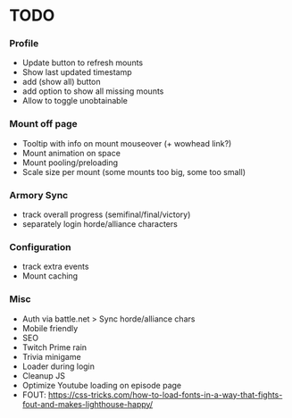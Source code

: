 # TODO

### Profile
* Update button to refresh mounts
* Show last updated timestamp
* add (show all) button
* add option to show all missing mounts
* Allow to toggle unobtainable

### Mount off page
* Tooltip with info on mount mouseover (+ wowhead link?)
* Mount animation on space
* Mount pooling/preloading
* Scale size per mount (some mounts too big, some too small)

### Armory Sync
* track overall progress (semifinal/final/victory)
* separately login horde/alliance characters

### Configuration
* track extra events
* Mount caching

### Misc
* Auth via battle.net > Sync horde/alliance chars
* Mobile friendly
* SEO
* Twitch Prime rain
* Trivia minigame
* Loader during login
* Cleanup JS
* Optimize Youtube loading on episode page
* FOUT: https://css-tricks.com/how-to-load-fonts-in-a-way-that-fights-fout-and-makes-lighthouse-happy/